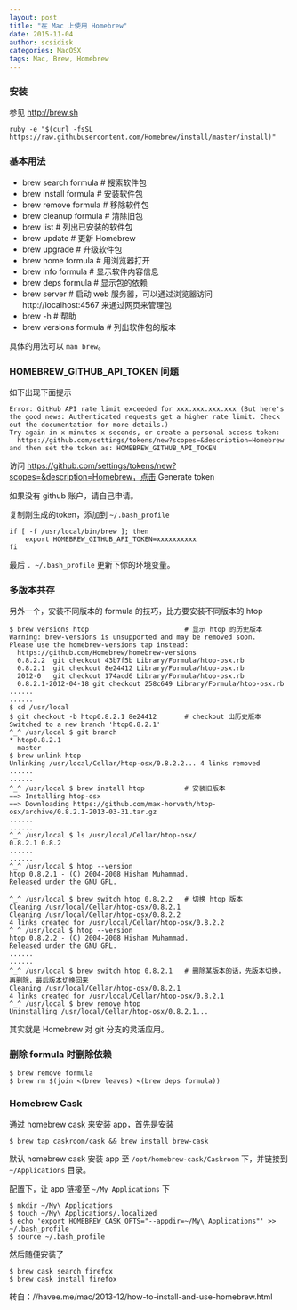 ```yaml
---
layout: post
title: "在 Mac 上使用 Homebrew"
date: 2015-11-04
author: scsidisk
categories: MacOSX
tags: Mac, Brew, Homebrew
---
```



### 安装

参见 http://brew.sh

    ruby -e "$(curl -fsSL https://raw.githubusercontent.com/Homebrew/install/master/install)"

### 基本用法

-   brew search formula \# 搜索软件包
-   brew install formula \# 安装软件包
-   brew remove formula \# 移除软件包
-   brew cleanup formula \# 清除旧包
-   brew list \# 列出已安装的软件包
-   brew update \# 更新 Homebrew
-   brew upgrade \# 升级软件包
-   brew home formula \# 用浏览器打开
-   brew info formula \# 显示软件内容信息
-   brew deps formula \# 显示包的依赖
-   brew server \# 启动 web 服务器，可以通过浏览器访问
    http://localhost:4567 来通过网页来管理包
-   brew -h \# 帮助
-   brew versions formula \# 列出软件包的版本

具体的用法可以 `man brew`。

### HOMEBREW_GITHUB_API_TOKEN 问题

如下出现下面提示

    Error: GitHub API rate limit exceeded for xxx.xxx.xxx.xxx (But here's the good news: Authenticated requests get a higher rate limit. Check out the documentation for more details.)
    Try again in x minutes x seconds, or create a personal access token:
      https://github.com/settings/tokens/new?scopes=&description=Homebrew
    and then set the token as: HOMEBREW_GITHUB_API_TOKEN


访问 https://github.com/settings/tokens/new?scopes=&description=Homebrew，点击 Generate token

如果没有 github 账户，请自己申请。

复制刚生成的token，添加到 `~/.bash_profile`

    if [ -f /usr/local/bin/brew ]; then
        export HOMEBREW_GITHUB_API_TOKEN=xxxxxxxxxx
    fi

最后 `. ~/.bash_profile` 更新下你的环境变量。

### 多版本共存

另外一个，安装不同版本的 formula 的技巧，比方要安装不同版本的 htop

    $ brew versions htop                        # 显示 htop 的历史版本
    Warning: brew-versions is unsupported and may be removed soon.
    Please use the homebrew-versions tap instead:
      https://github.com/Homebrew/homebrew-versions
      0.8.2.2  git checkout 43b7f5b Library/Formula/htop-osx.rb
      0.8.2.1  git checkout 8e24412 Library/Formula/htop-osx.rb
      2012-0   git checkout 174acd6 Library/Formula/htop-osx.rb
      0.8.2.1-2012-04-18 git checkout 258c649 Library/Formula/htop-osx.rb
    ......
    ......
    $ cd /usr/local
    $ git checkout -b htop0.8.2.1 8e24412       # checkout 出历史版本
    Switched to a new branch 'htop0.8.2.1'
    ^_^ /usr/local $ git branch
    * htop0.8.2.1
      master
    $ brew unlink htop
    Unlinking /usr/local/Cellar/htop-osx/0.8.2.2... 4 links removed
    ......
    ......
    ^_^ /usr/local $ brew install htop          # 安装旧版本
    ==> Installing htop-osx
    ==> Downloading https://github.com/max-horvath/htop-osx/archive/0.8.2.1-2013-03-31.tar.gz
    ......
    ......
    ^_^ /usr/local $ ls /usr/local/Cellar/htop-osx/
    0.8.2.1 0.8.2
    ......
    ......
    ^_^ /usr/local $ htop --version
    htop 0.8.2.1 - (C) 2004-2008 Hisham Muhammad.
    Released under the GNU GPL.

    ^_^ /usr/local $ brew switch htop 0.8.2.2   # 切换 htop 版本
    Cleaning /usr/local/Cellar/htop-osx/0.8.2.1
    Cleaning /usr/local/Cellar/htop-osx/0.8.2.2
    4 links created for /usr/local/Cellar/htop-osx/0.8.2.2
    ^_^ /usr/local $ htop --version
    htop 0.8.2.2 - (C) 2004-2008 Hisham Muhammad.
    Released under the GNU GPL.
    ......
    ......
    ^_^ /usr/local $ brew switch htop 0.8.2.1   # 删除某版本的话，先版本切换，再删除，最后版本切换回来
    Cleaning /usr/local/Cellar/htop-osx/0.8.2.1
    4 links created for /usr/local/Cellar/htop-osx/0.8.2.1
    ^_^ /usr/local $ brew remove htop
    Uninstalling /usr/local/Cellar/htop-osx/0.8.2.1...


其实就是 Homebrew 对 git 分支的灵活应用。

### 删除 formula 时删除依赖

    $ brew remove formula
    $ brew rm $(join <(brew leaves) <(brew deps formula))

### Homebrew Cask

通过 homebrew cask 来安装 app，首先是安装

    $ brew tap caskroom/cask && brew install brew-cask

默认 homebrew cask 安装 app 至 `/opt/homebrew-cask/Caskroom` 下，并链接到 `~/Applications` 目录。

配置下，让 app 链接至 `~/My Applications` 下

    $ mkdir ~/My\ Applications
    $ touch ~/My\ Applications/.localized
    $ echo 'export HOMEBREW_CASK_OPTS="--appdir=~/My\ Applications"' >> ~/.bash_profile
    $ source ~/.bash_profile

然后随便安装了

    $ brew cask search firefox
    $ brew cask install firefox

转自：//havee.me/mac/2013-12/how-to-install-and-use-homebrew.html
